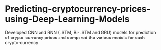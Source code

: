 # Predicting-cryptocurrency-prices-using-Deep-Learning-Models
 Developed CNN and RNN (LSTM, Bi-LSTM and GRU) models for prediction of crypto-currency prices and compared the various models for each crypto-currency
